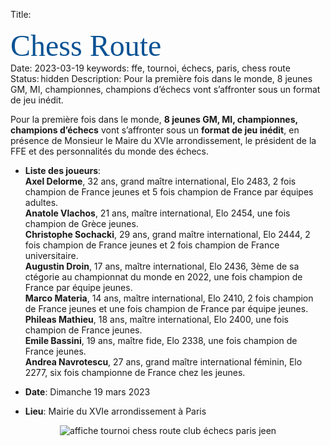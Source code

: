 Title: <div><span style="color:rgb(11,83,148)"><font size="12"><span style="font-family:&quot;Brush Script MT&quot;">Chess Route</font></span></div>
Date: 2023-03-19
keywords: ffe, tournoi, échecs, paris, chess route
Status: hidden
Description: Pour la première fois dans le monde, 8 jeunes GM, MI, championnes, champions d’échecs vont s’affronter sous un format de jeu inédit.

Pour la première fois dans le monde, **8 jeunes GM, MI, championnes, champions d’échecs** vont s’affronter sous un **format de jeu inédit**, en présence de Monsieur le Maire du XVIe arrondissement, le président de la FFE et des personnalités du monde des échecs.

- **Liste des joueurs**: <br>
	**Axel Delorme**, 32 ans, grand maître international, Elo 2483, 2 fois champion de France jeunes et 5 fois champion de France par équipes adultes.<br>
	**Anatole Vlachos**, 21 ans, maître international, Elo 2454, une fois champion de Grèce jeunes.<br>
	**Christophe Sochacki**, 29 ans, grand maître international, Elo 2444, 2 fois champion de France jeunes et 2 fois champion de France universitaire.<br>
	**Augustin Droin**, 17 ans, maître international, Elo 2436, 3ème de sa ctégorie au championnat du monde en 2022, une fois champion de France par équipe jeunes.<br>
	**Marco Materia**, 14 ans, maître international, Elo 2410, 2 fois champion de France jeunes et une fois champion de France par équipe jeunes.<br>
	**Phileas Mathieu**, 18 ans, maître international, Elo 2400, une fois champion de France jeunes.<br>
	**Emile Bassini**, 19 ans, maître fide, Elo 2338, une fois champion de France jeunes.<br>
	**Andrea Navrotescu**, 27 ans, grand maître international féminin, Elo 2277, six fois championne de France chez les jeunes.<br>

- **Date**: Dimanche 19 mars 2023
- **Lieu**: Mairie du XVIe arrondissement à Paris

<div align="center" >
    <img src="{static}/images/JEEN_echecs_chess_route.webp" alt="affiche tournoi chess route club échecs paris jeen" />
</div>
